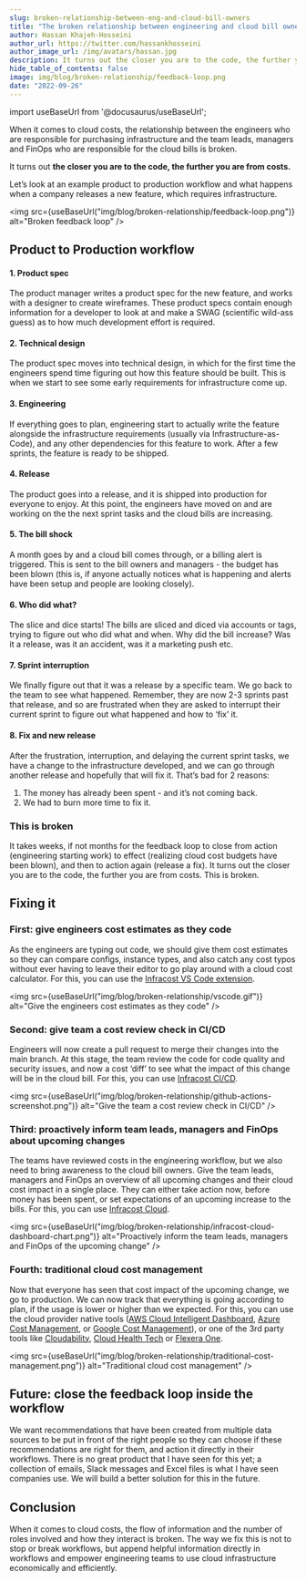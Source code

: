 ```yaml
---
slug: broken-relationship-between-eng-and-cloud-bill-owners
title: "The broken relationship between engineering and cloud bill owners"
author: Hassan Khajeh-Hosseini
author_url: https://twitter.com/hassankhosseini
author_image_url: /img/avatars/hassan.jpg
description: It turns out the closer you are to the code, the further you are from costs.
hide_table_of_contents: false
image: img/blog/broken-relationship/feedback-loop.png
date: "2022-09-26"
---
```


import useBaseUrl from '@docusaurus/useBaseUrl';

When it comes to cloud costs, the relationship between the engineers who are responsible for purchasing infrastructure and the team leads, managers and FinOps who are responsible for the cloud bills is broken.

It turns out **the closer you are to the code, the further you are from costs.**

<!--truncate-->

Let’s look at an example product to production workflow and what happens when a company releases a new feature, which requires infrastructure.

<img src={useBaseUrl("img/blog/broken-relationship/feedback-loop.png")} alt="Broken feedback loop" />

## Product to Production workflow

#### 1. Product spec

The product manager writes a product spec for the new feature, and works with a designer to create wireframes. These product specs contain enough information for a developer to look at and make a SWAG (scientific wild-ass guess) as to how much development effort is required.

#### 2. Technical design

The product spec moves into technical design, in which for the first time the engineers spend time figuring out how this feature should be built. This is when we start to see some early requirements for infrastructure come up.

#### 3. Engineering

If everything goes to plan, engineering start to actually write the feature alongside the infrastructure requirements (usually via Infrastructure-as-Code), and any other dependencies for this feature to work. After a few sprints, the feature is ready to be shipped.

#### 4. Release

The product goes into a release, and it is shipped into production for everyone to enjoy. At this point, the engineers have moved on and are working on the the next sprint tasks and the cloud bills are increasing.

#### 5. The bill shock

A month goes by and a cloud bill comes through, or a billing alert is triggered. This is sent to the bill owners and managers - the budget has been blown (this is, if anyone actually notices what is happening and alerts have been setup and people are looking closely).

#### 6. Who did what?

The slice and dice starts! The bills are sliced and diced via accounts or tags, trying to figure out who did what and when. Why did the bill increase? Was it a release, was it an accident, was it a marketing push etc.

#### 7. Sprint interruption

We finally figure out that it was a release by a specific team. We go back to the team to see what happened. Remember, they are now 2-3 sprints past that release, and so are frustrated when they are asked to interrupt their current sprint to figure out what happened and how to ‘fix’ it.

#### 8. Fix and new release

After the frustration, interruption, and delaying the current sprint tasks, we have a change to the infrastructure developed, and we can go through another release and hopefully that will fix it. That’s bad for 2 reasons:
1. The money has already been spent - and it’s not coming back.
2. We had to burn more time to fix it.

### This is broken

It takes weeks, if not months for the feedback loop to close from action (engineering starting work) to effect (realizing cloud cost budgets have been blown), and then to action again (release a fix). It turns out the closer you are to the code, the further you are from costs. This is broken.

## Fixing it

### First: give engineers cost estimates as they code

As the engineers are typing out code, we should give them cost estimates so they can compare configs, instance types, and also catch any cost typos without ever having to leave their editor to go play around with a cloud cost calculator. For this, you can use the [Infracost VS Code extension](https://github.com/infracost/vscode-infracost).

<img src={useBaseUrl("img/blog/broken-relationship/vscode.gif")} alt="Give the engineers cost estimates as they code" />

### Second: give team a cost review check in CI/CD

Engineers will now create a pull request to merge their changes into the main branch. At this stage, the team review the code for code quality and security issues, and now a cost ‘diff’ to see what the impact of this change will be in the cloud bill. For this, you can use [Infracost CI/CD](/docs/integrations/cicd/).

<img src={useBaseUrl("img/blog/broken-relationship/github-actions-screenshot.png")} alt="Give the team a cost review check in CI/CD" />

### Third: proactively inform team leads, managers and FinOps about upcoming changes

The teams have reviewed costs in the engineering workflow, but we also need to bring awareness to the cloud bill owners. Give the team leads, managers and FinOps an overview of all upcoming changes and their cloud cost impact in a single place. They can either take action now, before money has been spent, or set expectations of an upcoming increase to the bills. For this, you can use [Infracost Cloud](/docs/infracost_cloud/get_started/).

<img src={useBaseUrl("img/blog/broken-relationship/infracost-cloud-dashboard-chart.png")} alt="Proactively inform the team leads, managers and FinOps of the upcoming change" />

### Fourth: traditional cloud cost management

Now that everyone has seen that cost impact of the upcoming change, we go to production. We can now track that everything is going according to plan, if the usage is lower or higher than we expected. For this, you can use the cloud provider native tools ([AWS Cloud Intelligent Dashboard](https://catalog.us-east-1.prod.workshops.aws/workshops/fd889151-38aa-4fe2-a29d-d5fa557197bb/en-US), [Azure Cost Management](https://azure.microsoft.com/en-us/products/cost-management/), or [Google Cost Management](https://cloud.google.com/cost-management)), or one of the 3rd party tools like [Cloudability](https://www.apptio.com/products/cloudability/), [Cloud Health Tech](https://cloudhealth.vmware.com/) or [Flexera One](https://www.flexera.com/flexera-one).

<img src={useBaseUrl("img/blog/broken-relationship/traditional-cost-management.png")} alt="Traditional cloud cost management" />

## Future: close the feedback loop inside the workflow

We want recommendations that have been created from multiple data sources to be put in front of the right people so they can choose if these recommendations are right for them, and action it directly in their workflows. There is no great product that I have seen for this yet; a collection of emails, Slack messages and Excel files is what I have seen companies use. We will build a better solution for this in the future.

## Conclusion

When it comes to cloud costs, the flow of information and the number of roles involved and how they interact is broken. The way we fix this is not to stop or break workflows, but append helpful information directly in workflows and empower engineering teams to use cloud infrastructure economically and efficiently.
